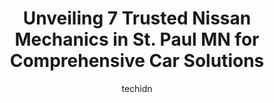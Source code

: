 ---
layout: ampstory
image: https://images.unsplash.com/photo-1610972221114-c48c6bb5d2eb?ixlib=rb-4.0.3&ixid=MnwxMjA3fDB8MHxwaG90by1wYWdlfHx8fGVufDB8fHx8&auto=format&fit=crop&w=640&h=853&q=80
author: techidn
featured: false
description: If youre in need of trustworthy and skilled Nissan Mechanic in St. Paul MN, USA, youll be pleased to discover the 7 best Nissan Mechanic in town. Their expertise and commitment to customer
title: Unveiling 7 Trusted Nissan Mechanics in St. Paul MN for Comprehensive Car Solutions
cover:
   title: Unveiling 7 Trusted Nissan Mechanics in St. Paul MN for Comprehensive Car Solutions
   subtitle: Rickpate
   background: https://images.unsplash.com/photo-1610972221114-c48c6bb5d2eb?ixlib=rb-4.0.3&ixid=MnwxMjA3fDB8MHxwaG90by1wYWdlfHx8fGVufDB8fHx8&auto=format&fit=crop&w=640&h=853&q=80

pages: 
 - layout: thirds
   top: <h1>#1 Lloyds Automotive Service</h1>
   bottom: "<p>The fine folks at Lloyds were able to fix the bent metal shield that was dragging under my car.  They explained the repair and recommended next steps clearly.  I was ver</p>"
   background: https://www.knot35.com/toplist/wp-content/uploads/2023/06/best-nissan-mechanic-1-in-st-paul-mn-1685838758.jpeg
   backgroundblur: true
 - layout: thirds
   top: <h1>#2 Parkway Auto Care</h1>
   bottom: "<p>1581 Ford Pkwy, St Paul, MN 55116, United States</p>"
   background: https://www.knot35.com/toplist/wp-content/uploads/2023/06/best-nissan-mechanic-2-in-st-paul-mn-1685838758.jpeg
   cta:
      link: https://www.knot35.com/toplist/unveiling-7-trusted-nissan-mechanics-in-st-paul-mn-for-comprehensive-car-solutions/
      text: Unveiling 7 Trusted Nissan Mechanics in St. Paul MN for Comprehensive Car Solutions
 - layout: thirds
   top: <h1>#3 Dynotech Automotive</h1>
   bottom: "<p>2092 Gilbert Ave, St Paul, MN 55104, United States</p>"
   background: https://www.knot35.com/toplist/wp-content/uploads/2023/06/best-nissan-mechanic-3-in-st-paul-mn-1685838759.jpeg
   cta:
      link: https://www.knot35.com/toplist/unveiling-7-trusted-nissan-mechanics-in-st-paul-mn-for-comprehensive-car-solutions/
      text: Unveiling 7 Trusted Nissan Mechanics in St. Paul MN for Comprehensive Car Solutions
 - layout: thirds
   top: <h1>#4 St. Paul Automotive</h1>
   bottom: "<p>910 Randolph Ave, St Paul, MN 55102, United States</p>"
   background: https://images.unsplash.com/photo-1509114397022-ed747cca3f65?ixlib=rb-4.0.3&ixid=MnwxMjA3fDB8MHxwaG90by1wYWdlfHx8fGVufDB8fHx8&auto=format&fit=crop&w=640&h=853&q=80
   cta:
      link: https://www.knot35.com/toplist/unveiling-7-trusted-nissan-mechanics-in-st-paul-mn-for-comprehensive-car-solutions/
      text: Unveiling 7 Trusted Nissan Mechanics in St. Paul MN for Comprehensive Car Solutions
 - layout: thirds
   top: <h1>#5 Salas Auto Repair</h1>
   bottom: "<p>433 University Ave W, St Paul, MN 55103, United States</p>"
   background: https://images.unsplash.com/photo-1591393223703-56fe1347ac62?ixlib=rb-4.0.3&ixid=MnwxMjA3fDB8MHxwaG90by1wYWdlfHx8fGVufDB8fHx8&auto=format&fit=crop&w=640&h=853&q=80
   cta:
      link: https://www.knot35.com/toplist/unveiling-7-trusted-nissan-mechanics-in-st-paul-mn-for-comprehensive-car-solutions/
      text: Unveiling 7 Trusted Nissan Mechanics in St. Paul MN for Comprehensive Car Solutions
 - layout: thirds
   top: <h1>#6 Asian Auto</h1>
   bottom: "<p>874 Maryland Ave E, St Paul, MN 55106, United States</p>"
   background: https://images.unsplash.com/photo-1547366785-564103df7e13?ixlib=rb-4.0.3&ixid=MnwxMjA3fDB8MHxwaG90by1wYWdlfHx8fGVufDB8fHx8&auto=format&fit=crop&w=640&h=853&q=80
   cta:
      link: https://www.knot35.com/toplist/unveiling-7-trusted-nissan-mechanics-in-st-paul-mn-for-comprehensive-car-solutions/
      text: Unveiling 7 Trusted Nissan Mechanics in St. Paul MN for Comprehensive Car Solutions
 - layout: thirds
   top: <h1>#7 Auto Repair Service</h1>
   bottom: "<p>965 Pierce Butler Rte, St Paul, MN 55104, United States</p>"
   background: https://images.unsplash.com/photo-1608411404720-c8f0417bcdba?ixlib=rb-4.0.3&ixid=MnwxMjA3fDB8MHxwaG90by1wYWdlfHx8fGVufDB8fHx8&auto=format&fit=crop&w=640&h=853&q=80
   cta:
      link: https://www.knot35.com/toplist/unveiling-7-trusted-nissan-mechanics-in-st-paul-mn-for-comprehensive-car-solutions/
      text: Unveiling 7 Trusted Nissan Mechanics in St. Paul MN for Comprehensive Car Solutions
 - layout: thirds
   middle: Continue reading...
   background: https://images.unsplash.com/photo-1604871000636-074fa5117945?ixlib=rb-4.0.3&ixid=MnwxMjA3fDB8MHxwaG90by1wYWdlfHx8fGVufDB8fHx8&auto=format&fit=crop&w=640&h=853&q=80
   cta:
      link: https://www.knot35.com/toplist/unveiling-7-trusted-nissan-mechanics-in-st-paul-mn-for-comprehensive-car-solutions/
      text: Unveiling 7 Trusted Nissan Mechanics in St. Paul MN for Comprehensive Car Solutions
      
---
